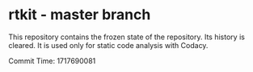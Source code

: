 # rtkit - master branch

This repository contains the frozen state of the repository.
Its history is cleared. It is used only for static code
analysis with Codacy.

Commit Time: 1717690081